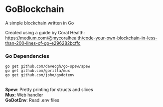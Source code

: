 # GoBlockchain
A simple blockchain written in Go

Created using a guide by Coral Health:<br>
https://medium.com/@mycoralhealth/code-your-own-blockchain-in-less-than-200-lines-of-go-e296282bcffc

<h3>Go Dependencies</h3>
<code>go get github.com/davecgh/go-spew/spew</code><br>
<code>go get github.com/gorilla/mux</code><br>
<code>go get github.com/joho/godotenv</code><br>

<br>

<b>Spew</b>: Pretty printing for structs and slices<br>
<b>Mux</b>: Web handler<br>
<b>GoDotEnv</b>: Read .env files<br>

